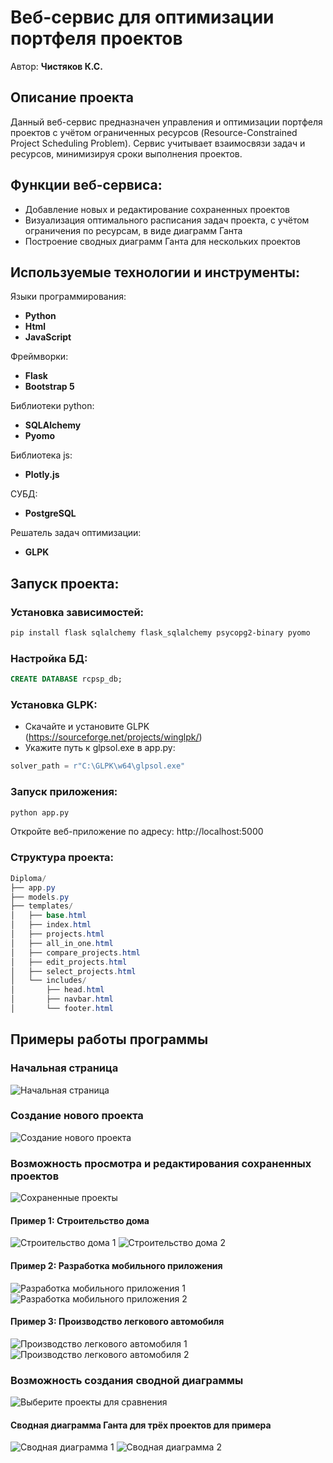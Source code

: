 # Веб-сервис для оптимизации портфеля проектов

Автор: **Чистяков К.С.**

## Описание проекта
Данный веб-сервис предназначен управления и оптимизации портфеля проектов с учётом ограниченных ресурсов (Resource-Constrained Project Scheduling Problem). Сервис учитывает взаимосвязи задач и ресурсов, минимизируя сроки выполнения проектов.

## Функции веб-сервиса:
- Добавление новых и редактирование сохраненных проектов
- Визуализация оптимального расписания задач проекта, с учётом ограничения по ресурсам, в виде диаграмм Ганта
- Построение сводных диаграмм Ганта для нескольких проектов

## Используемые технологии и инструменты:
Языки программирования:
- **Python**
- **Html**
- **JavaScript**

Фреймворки:
- **Flask**
- **Bootstrap 5** 

Библиотеки python:
- **SQLAlchemy**
- **Pyomo**

Библиотека js:
- **Plotly.js**

СУБД:
- **PostgreSQL**

Решатель задач оптимизации:
- **GLPK**

## Запуск проекта:
### Установка зависимостей:
```bash
pip install flask sqlalchemy flask_sqlalchemy psycopg2-binary pyomo
```

### Настройка БД:
```sql
CREATE DATABASE rcpsp_db;
```

### Установка GLPK:
- Скачайте и установите GLPK (https://sourceforge.net/projects/winglpk/)
- Укажите путь к glpsol.exe в app.py:
```python
solver_path = r"C:\GLPK\w64\glpsol.exe"
```

### Запуск приложения:
```bash
python app.py
```
Откройте веб-приложение по адресу: http://localhost:5000

### Структура проекта:
```csharp
Diploma/
├── app.py                  
├── models.py               
├── templates/              
│   ├── base.html
│   ├── index.html
│   ├── projects.html
│   ├── all_in_one.html
│   ├── compare_projects.html
│   ├── edit_projects.html
│   ├── select_projects.html
│   └── includes/
│       ├── head.html
│       ├── navbar.html
│       └── footer.html
```

## Примеры работы программы
### Начальная страница
![Начальная страница](Images/Начальная%20страница.png)

### Создание нового проекта
![Создание нового проекта](Images/Создание%20нового%20проекта.png)

### Возможность просмотра и редактирования сохраненных проектов
![Сохраненные проекты](Images/Сохраненные%20проекты.png)

#### Пример 1: Строительство дома
![Строительство дома 1](Images/Строительство%20дома%201.png)
![Строительство дома 2](Images/Строительство%20дома%202.png)

#### Пример 2: Разработка мобильного приложения
![Разработка мобильного приложения 1](Images/Разработка%20мобильного%20приложения%201.png)
![Разработка мобильного приложения 2](Images/Разработка%20мобильного%20приложения%202.png)

#### Пример 3: Производство легкового автомобиля
![Производство легкового автомобиля 1](Images/Производство%20легкового%20автомобиля%201.png)
![Производство легкового автомобиля 2](Images/Производство%20легкового%20автомобиля%202.png)

### Возможность создания сводной диаграммы
![Выберите проекты для сравнения](Images/Выберите%20проекты%20для%20сравнения.png)

#### Сводная диаграмма Ганта для трёх проектов для примера
![Сводная диаграмма 1](Images/Сводная%20диаграмма%201.png)
![Сводная диаграмма 2](Images/Сводная%20диаграмма%202.png)
